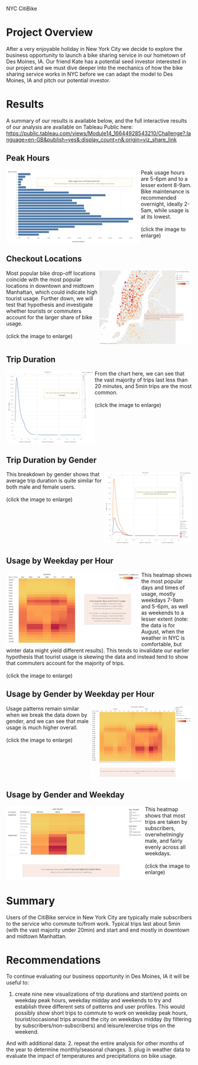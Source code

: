 NYC CitiBike

# Project Overview

After a very enjoyable holiday in New York City we decide to explore the business opportunity to launch a bike sharing service in our hometown of Des Moines, IA. Our friend Kate has a potential seed investor interested in our project and we must dive deeper into the mechanics of how the bike sharing service works in NYC before we can adapt the model to Des Moines, IA and pitch our potential investor.


# Results

A summary of our results is available below, and the full interactive results of our analysis are available on Tableau Public here:
https://public.tableau.com/views/Module14_16644928543210/Challenge?:language=en-GB&publish=yes&:display_count=n&:origin=viz_share_link

## Peak Hours
<img align='left' src='Resources/Peak_Hours.png' height='200'>
Peak usage hours are 5-6pm and to a lesser extent 8-9am. Bike maintenance is recommended overnight, ideally 2-5am, while usage is at its lowest.
<br><br>
(click the image to enlarge)
<br clear="left"/>

## Checkout Locations
<img align='right' src='Resources/Checkout_Locations.png' height='200'>
Most popular bike drop-off locations coincide with the most popular locations in downtown and midtown Manhattan, which could indicate high tourist usage. Further down, we will test that hypothesis and investigate whether tourists or commuters account for the larger share of bike usage.
<br><br>
(click the image to enlarge)
<br clear="right"/>

## Trip Duration
<img align='left' src='Resources/Trip_Duration.png' height='200'>
From the chart here, we can see that the vast majority of trips last less than 20 minutes, and 5min trips are the most common.
<br><br>
(click the image to enlarge)
<br clear="left"/>

## Trip Duration by Gender
<img align='right' src='Resources/Duration_by_Gender.png' height='200'>
This breakdown by gender shows that average trip duration is quite similar for both male and female users.
<br><br>
(click the image to enlarge)
<br clear="right"/>

## Usage by Weekday per Hour
<img align='left' src='Resources/Weekday_per_Hour.png' height='200'>
This heatmap shows the most popular days and times of usage, mostly weekdays 7-9am and 5-6pm, as well as weekends to a lesser extent (note: the data is for August, when the weather in NYC is comfortable, but winter data might yield different results). This tends to invalidate our earlier hypothesis that tourist usage is skewing the data and instead tend to show that commuters account for the majority of trips.
<br><br>
(click the image to enlarge)
<br clear="left"/>

## Usage by Gender by Weekday per Hour
<img align='right' src='Resources/Gender_by_Weekday_per_Hour.png' height='200'>
Usage patterns remain similar when we break the data down by gender, and we can see that male usage is much higher overall.
<br><br>
(click the image to enlarge)
<br clear="right"/>

## Usage by Gender and Weekday
<img align='left' src='Resources/Trips_by_Gender_and_Weekday.png' height='200'>
This heatmap shows that most trips are taken by subscribers, overwhelmingly male, and fairly evenly across all weekdays.
<br><br>
(click the image to enlarge)
<br clear="left"/>


# Summary
Users of the CitiBike service in New York City are typically male subscribers to the service who commute to/from work. Typical trips last about 5min (with the vast majority under 20min) and start and end mostly in downtown and midtown Manhattan.


# Recommendations
To continue evaluating our business opportunity in Des Moines, IA it will be useful to:
1. create nine new visualizations of trip durations and start/end points on weekday peak hours, weekday midday and weekends to try and establish three different sets of patterns and user profiles. This would possibly show short trips to commute to work on weekday peak hours, tourist/occasional trips around the city on weekdays midday (by filtering by subscribers/non-subscribers) and leisure/exercise trips on the weekend.

And with additional data:
2. repeat the entire analysis for other months of the year to determine monthly/seasonal changes.
3. plug in weather data to evaluate the impact of temperatures and precipitations on bike usage.
